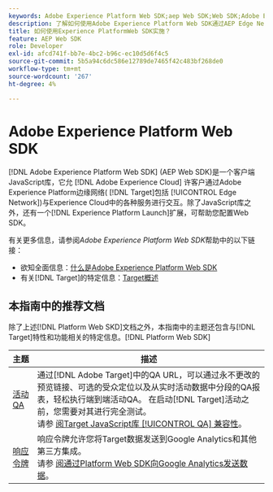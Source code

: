 ```yaml
---
keywords: Adobe Experience Platform Web SDK;aep Web SDK;Web SDK;Adobe Experience Cloud；平台边缘网络；Adobe Experience Platform边缘网络；边缘网络；aep边缘网络
description: 了解如何使用Adobe Experience Platform Web SDK通过AEP Edge Network与Adobe Experience Cloud中的各种服务进行交互。
title: 如何使用Experience PlatformWeb SDK实施？
feature: AEP Web SDK
role: Developer
exl-id: afcd741f-bb7e-4bc2-b96c-ec10d5d6f4c5
source-git-commit: 5b5a94c6dc586e12789de7465f42c483bf268de0
workflow-type: tm+mt
source-wordcount: '267'
ht-degree: 4%

---
```


# Adobe Experience Platform Web SDK

[!DNL Adobe Experience Platform Web SDK] (AEP Web SDK)是一个客户端JavaScript库，它允 [!DNL Adobe Experience Cloud] 许客户通过Adobe Experience Platform边缘网络( [!DNL Target]包括 [!UICONTROL  Edge Network])与Experience Cloud中的各种服务进行交互。除了JavaScript库之外，还有一个[!DNL Experience Platform Launch]扩展，可帮助您配置Web SDK。

有关更多信息，请参阅&#x200B;*Adobe Experience Platform Web SDK*&#x200B;帮助中的以下链接：

* 欲知全面信息：[什么是Adobe Experience Platform Web SDK](https://experienceleague.adobe.com/docs/experience-platform/edge/home.html)
* 有关[!DNL Target]的特定信息：[Target概述](https://experienceleague.adobe.com/docs/experience-platform/edge/personalization/adobe-target/target-overview.html)

## 本指南中的推荐文档

除了上述[!DNL Platform Web SKD]文档之外，本指南中的主题还包含与[!DNL Target]特性和功能相关的特定信息。[!DNL Platform Web SDK]

| 主题 | 描述 |
| --- | --- |
| [活动 QA](/help/c-activities/c-activity-qa/activity-qa.md) | 通过[!DNL Adobe Target]中的QA URL，可以通过永不更改的预览链接、可选的受众定位以及从实时活动数据中分段的QA报表，轻松执行端到端活动QA。 在启动[!DNL Target]活动之前，您需要对其进行完全测试。<br>请参 [阅Target JavaScript库 [!UICONTROL QA] 兼容性](/help/c-activities/c-activity-qa/activity-qa.md#compatibility)。 |
| [响应令牌](/help/administrating-target/response-tokens.md) | 响应令牌允许您将Target数据发送到Google Analytics和其他第三方集成。<br>请参 [阅通过Platform Web SDK向Google Analytics发送数据](/help/administrating-target/response-tokens.md#platform-web-sdk)。 |

